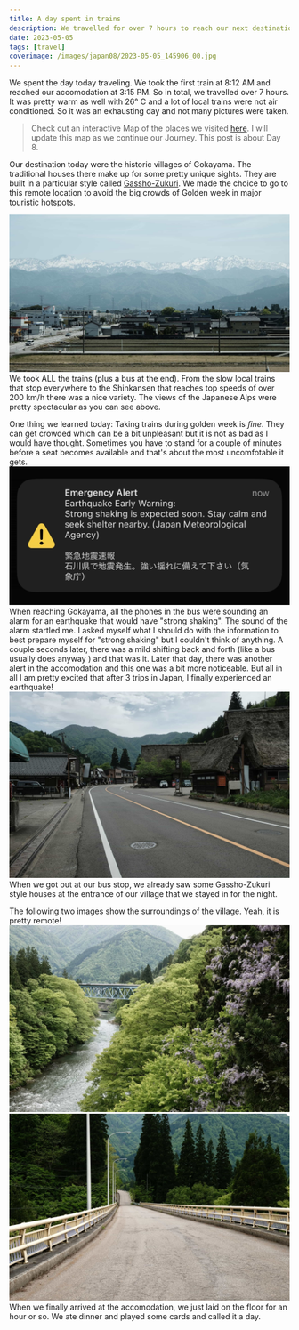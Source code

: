 ```yaml
---
title: A day spent in trains
description: We travelled for over 7 hours to reach our next destination in Japan
date: 2023-05-05
tags: [travel]
coverimage: /images/japan08/2023-05-05_145906_00.jpg
---
```


We spent the day today traveling. We took the first train at 8:12 AM and reached our accomodation at 3:15 PM. So in total, we travelled over 7 hours. It was pretty warm as well with 26° C and a lot of local trains were not air conditioned. So it was an exhausting day and not many pictures were taken.


> Check out an interactive Map of the places we visited [here](https://wanderlog.com/view/ipgoeoyijw/japan-trip/shared). I will update this map as we continue our Journey. This post is about Day 8.

Our destination today were the historic villages of Gokayama. The traditional houses there make up for some pretty unique sights. They are built in a particular style called [Gassho-Zukuri](https://en.wikipedia.org/wiki/Minka). We made the choice to go to this remote location to avoid the big crowds of Golden week in major touristic hotspots.

![View of Japanese Alps](/images/japan08/2023-05-05_120027_00.jpg)
We took ALL the trains (plus a bus at the end). From the slow local trains that stop everywhere to the Shinkansen that reaches top speeds of over 200 km/h there was a nice variety. The views of the Japanese Alps were pretty spectacular as you can see above.

One thing we learned today: Taking trains during golden week is _fine_. They can get crowded which can be a bit unpleasant but it is not as bad as I would have thought. Sometimes you have to stand for a couple of minutes before a seat becomes available and that's about the most uncomfotable it gets.
![Earthquake alert](/images/japan08/2023-05-05_144232_00.jpg)
When reaching Gokayama, all the phones in the bus were sounding an alarm for an earthquake that would have "strong shaking". The sound of the alarm startled me. I asked myself what I should do with the information to best prepare myself for "strong shaking" but I couldn't think of anything. A couple seconds later, there was a mild shifting back and forth (like a bus usually does anyway  ) and that was it. Later that day, there was another alert in the accomodation and this one was a bit more noticeable. But all in all I am pretty excited that after 3 trips in Japan, I finally experienced an earthquake!
![Gassho-Zukuri Houses at the Entrance of Kaminashi](/images/japan08/2023-05-05_145344_00.jpg)
When we got out at our bus stop, we already saw some Gassho-Zukuri style houses at the entrance of our village that we stayed in for the night.

The following two images show the surroundings of the village. Yeah, it is pretty remote!
![Village with river](/images/japan08/2023-05-05_145906_00.jpg)
![Remote location with road](/images/japan08/2023-05-05_150630_00.jpg)
When we finally arrived at the accomodation, we just laid on the floor for an hour or so. We ate dinner and played some cards and called it a day.